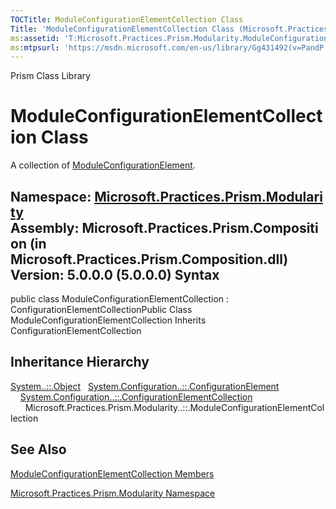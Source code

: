```yaml
---
TOCTitle: ModuleConfigurationElementCollection Class
Title: 'ModuleConfigurationElementCollection Class (Microsoft.Practices.Prism.Modularity)'
ms:assetid: 'T:Microsoft.Practices.Prism.Modularity.ModuleConfigurationElementCollection'
ms:mtpsurl: 'https://msdn.microsoft.com/en-us/library/Gg431492(v=PandP.50)'
---
```


Prism Class Library

ModuleConfigurationElementCollection Class
==========================================

A collection of [ModuleConfigurationElement](https://msdn.microsoft.com/t:microsoft.practices.prism.modularity.moduleconfigurationelement).

**Namespace:** [Microsoft.Practices.Prism.Modularity](https://msdn.microsoft.com/n:microsoft.practices.prism.modularity)
**Assembly:** Microsoft.Practices.Prism.Composition (in Microsoft.Practices.Prism.Composition.dll) Version: 5.0.0.0 (5.0.0.0)
Syntax
------

<span id="syntaxToggle"></span>public class ModuleConfigurationElementCollection : ConfigurationElementCollectionPublic Class ModuleConfigurationElementCollection Inherits ConfigurationElementCollection

Inheritance Hierarchy
---------------------

<span id="familyToggle"></span>[System..::.Object](http://msdn2.microsoft.com/en-us/library/e5kfa45b)
  [System.Configuration..::.ConfigurationElement](http://msdn2.microsoft.com/en-us/library/kyx77cz3)
    [System.Configuration..::.ConfigurationElementCollection](http://msdn2.microsoft.com/en-us/library/a35we8et)
      Microsoft.Practices.Prism.Modularity..::.ModuleConfigurationElementCollection

See Also
--------

<span id="seeAlsoToggle"></span>
[ModuleConfigurationElementCollection Members](https://msdn.microsoft.com/allmembers.t:microsoft.practices.prism.modularity.moduleconfigurationelementcollection)

[Microsoft.Practices.Prism.Modularity Namespace](https://msdn.microsoft.com/n:microsoft.practices.prism.modularity)
